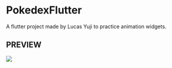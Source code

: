 # PokedexFlutter

A flutter project made by Lucas Yuji to practice animation widgets.
 
## PREVIEW

![](https://media.giphy.com/media/lrtJKba0G1lPMCCONK/giphy.gif)
